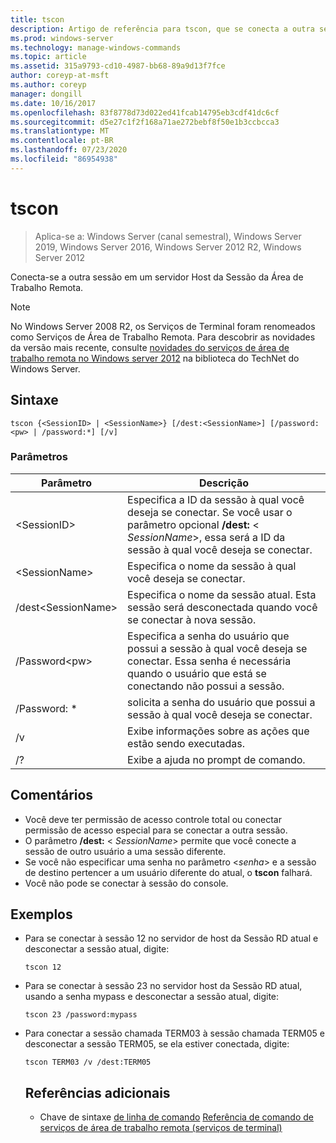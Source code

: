 ```yaml
---
title: tscon
description: Artigo de referência para tscon, que se conecta a outra sessão em um servidor Host da Sessão da Área de Trabalho Remota (host de Sessão RD).
ms.prod: windows-server
ms.technology: manage-windows-commands
ms.topic: article
ms.assetid: 315a9793-cd10-4987-bb68-89a9d13f7fce
author: coreyp-at-msft
ms.author: coreyp
manager: dongill
ms.date: 10/16/2017
ms.openlocfilehash: 83f8778d73d022ed41fcab14795eb3cdf41dc6cf
ms.sourcegitcommit: d5e27c1f2f168a71ae272bebf8f50e1b3ccbcca3
ms.translationtype: MT
ms.contentlocale: pt-BR
ms.lasthandoff: 07/23/2020
ms.locfileid: "86954938"
---
```

# <a name="tscon"></a>tscon

> Aplica-se a: Windows Server (canal semestral), Windows Server 2019, Windows Server 2016, Windows Server 2012 R2, Windows Server 2012

Conecta-se a outra sessão em um servidor Host da Sessão da Área de Trabalho Remota.



> [!NOTE]
> No Windows Server 2008 R2, os Serviços de Terminal foram renomeados como Serviços de Área de Trabalho Remota. Para descobrir as novidades da versão mais recente, consulte [novidades do serviços de área de trabalho remota no Windows server 2012](/previous-versions/orphan-topics/ws.11/hh831527(v=ws.11)) na biblioteca do TechNet do Windows Server.

## <a name="syntax"></a>Sintaxe
```
tscon {<SessionID> | <SessionName>} [/dest:<SessionName>] [/password:<pw> | /password:*] [/v]
```
### <a name="parameters"></a>Parâmetros

|Parâmetro|Descrição|
|-------|--------|
|\<SessionID>|Especifica a ID da sessão à qual você deseja se conectar. Se você usar o parâmetro opcional **/dest:** < *SessionName*>, essa será a ID da sessão à qual você deseja se conectar.|
|\<SessionName>|Especifica o nome da sessão à qual você deseja se conectar.|
|/dest\<SessionName>|Especifica o nome da sessão atual. Esta sessão será desconectada quando você se conectar à nova sessão.|
|/Password\<pw>|Especifica a senha do usuário que possui a sessão à qual você deseja se conectar. Essa senha é necessária quando o usuário que está se conectando não possui a sessão.|
|/Password: *|solicita a senha do usuário que possui a sessão à qual você deseja se conectar.|
|/v|Exibe informações sobre as ações que estão sendo executadas.|
|/?|Exibe a ajuda no prompt de comando.|

## <a name="remarks"></a>Comentários
-   Você deve ter permissão de acesso controle total ou conectar permissão de acesso especial para se conectar a outra sessão.
-   O parâmetro **/dest:** < *SessionName*> permite que você conecte a sessão de outro usuário a uma sessão diferente.
-   Se você não especificar uma senha no parâmetro <*senha*> e a sessão de destino pertencer a um usuário diferente do atual, o **tscon** falhará.
-   Você não pode se conectar à sessão do console.

## <a name="examples"></a>Exemplos
- Para se conectar à sessão 12 no servidor de host da Sessão RD atual e desconectar a sessão atual, digite:
  ```
  tscon 12
  ```
- Para se conectar à sessão 23 no servidor host da Sessão RD atual, usando a senha mypass e desconectar a sessão atual, digite:
  ```
  tscon 23 /password:mypass
  ```
- Para conectar a sessão chamada TERM03 à sessão chamada TERM05 e desconectar a sessão TERM05, se ela estiver conectada, digite:
  ```
  tscon TERM03 /v /dest:TERM05
  ```
  ## <a name="additional-references"></a>Referências adicionais
  - Chave de sintaxe [de linha de comando](command-line-syntax-key.md) 
   [Referência de comando de serviços de área de trabalho remota (serviços de terminal)](remote-desktop-services-terminal-services-command-reference.md)
